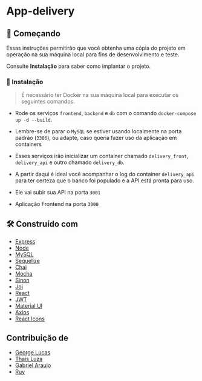 # App-delivery

## 🚀 Começando

Essas instruções permitirão que você obtenha uma cópia do projeto em operação na sua máquina local para fins de desenvolvimento e teste.

Consulte **Instalação** para saber como implantar o projeto.

### 🔧 Instalação

> É necessário ter Docker na sua máquina local para executar os seguintes comandos.

- Rode os serviços `frontend`, `backend` e `db` com o comando `docker-compose up -d --build`.
- Lembre-se de parar o `MySQL` se estiver usando localmente na porta padrão (`3306`), ou adapte, caso queria fazer uso da aplicação em containers
- Esses serviços irão inicializar um container chamado `delivery_front`, `delivery_api` e outro chamado `delivery_db`.
- A partir daqui é ideal você acompanhar o log do container `delivery_api` para ter certeza que o banco foi populado e a API está pronta para uso.

- Ele vai subir sua API na porta `3001`
- Aplicação Frontend na porta `3000`

## 🛠️ Construído com

* [Express](https://expressjs.com/pt-br/)
* [Node](https://nodejs.org/pt-br/docs/)
* [MySQL](https://dev.mysql.com/doc/)
* [Sequelize](https://sequelize.org/docs/v6/getting-started/)
* [Chai](https://www.chaijs.com/)
* [Mocha](https://mochajs.org/)
* [Sinon](https://sinonjs.org/releases/latest/)
* [Joi](https://joi.dev/api/?v=17.6.0)
* [React](https://pt-br.reactjs.org/)
* [JWT](https://jwt.io/)
* [Material UI](https://mui.com/pt/)
* [Axios](https://axios-http.com/ptbr/docs/intro)
* [React Icons](https://react-icons.github.io/react-icons/)

## Contribuição de

* [George Lucas](https://www.linkedin.com/in/glalmeida-/)
* [Thais Luza](https://www.linkedin.com/in/thais-luza-95447a73/)
* [Gabriel Araujo](https://www.linkedin.com/in/gabriel-araujo11/)
* [Ruy](https://www.linkedin.com/in/ruybarbosajr/)
